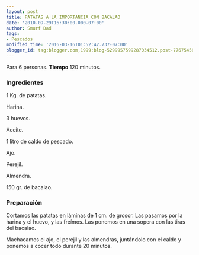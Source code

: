 ```yaml
---
layout: post
title: PATATAS A LA IMPORTANCIA CON BACALAO
date: '2010-09-29T16:30:00.000-07:00'
author: Smurf Dad
tags:
- Pescados
modified_time: '2016-03-16T01:52:42.737-07:00'
blogger_id: tag:blogger.com,1999:blog-5299957599287034512.post-776754581607788606
---
```


Para 6 personas.
<b>Tiempo</b> 120 minutos.

<h3>Ingredientes</h3>

1 Kg. de patatas.

Harina.

3 huevos.

Aceite.

1 litro de caldo de pescado.

Ajo.

Perejil.

Almendra.

150 gr. de bacalao.

<h3>Preparación</h3>

Cortamos las patatas en láminas de 1 cm. de grosor. Las pasamos por la harina y el huevo, y las freímos. Las ponemos en una sopera con las tiras del bacalao.

Machacamos el ajo, el perejil y las almendras, juntándolo con el caldo y ponemos a cocer todo durante 20 minutos.

